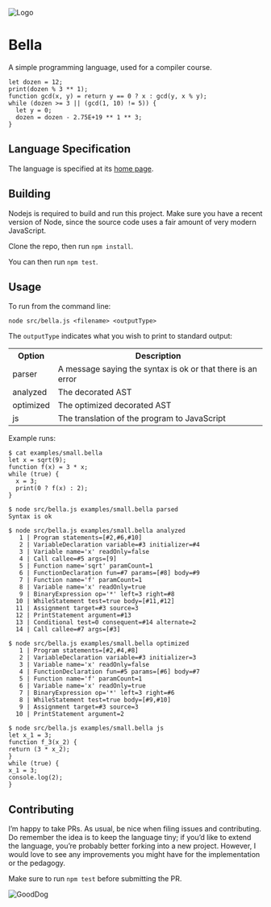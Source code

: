 ![Logo](https://raw.githubusercontent.com/rtoal/bella/main/docs/bellalogo.png)

# Bella

A simple programming language, used for a compiler course.

```
let dozen = 12;
print(dozen % 3 ** 1);
function gcd(x, y) = return y == 0 ? x : gcd(y, x % y);
while (dozen >= 3 || (gcd(1, 10) != 5)) {
  let y = 0;
  dozen = dozen - 2.75E+19 ** 1 ** 3;
}
```

## Language Specification

The language is specified at its [home page](http://cs.lmu.edu/~ray/notes/bella/).

## Building

Nodejs is required to build and run this project. Make sure you have a recent version of Node, since the source code uses a fair amount of very modern JavaScript.

Clone the repo, then run `npm install`.

You can then run `npm test`.

## Usage

To run from the command line:

```
node src/bella.js <filename> <outputType>
```

The `outputType` indicates what you wish to print to standard output:

<table>
<tr><th>Option</th><th>Description</th></tr>
<tr><td>parser</td><td>A message saying the syntax is ok or that there is an error</td></tr>
<tr><td>analyzed</td><td>The decorated AST</td></tr>
<tr><td>optimized</td><td>The optimized decorated AST</td></tr>
<tr><td>js</td><td>The translation of the program to JavaScript</td></tr>
</table>

Example runs:

```
$ cat examples/small.bella
let x = sqrt(9);
function f(x) = 3 * x;
while (true) {
  x = 3;
  print(0 ? f(x) : 2);
}

$ node src/bella.js examples/small.bella parsed
Syntax is ok

$ node src/bella.js examples/small.bella analyzed
   1 | Program statements=[#2,#6,#10]
   2 | VariableDeclaration variable=#3 initializer=#4
   3 | Variable name='x' readOnly=false
   4 | Call callee=#5 args=[9]
   5 | Function name='sqrt' paramCount=1
   6 | FunctionDeclaration fun=#7 params=[#8] body=#9
   7 | Function name='f' paramCount=1
   8 | Variable name='x' readOnly=true
   9 | BinaryExpression op='*' left=3 right=#8
  10 | WhileStatement test=true body=[#11,#12]
  11 | Assignment target=#3 source=3
  12 | PrintStatement argument=#13
  13 | Conditional test=0 consequent=#14 alternate=2
  14 | Call callee=#7 args=[#3]

$ node src/bella.js examples/small.bella optimized
   1 | Program statements=[#2,#4,#8]
   2 | VariableDeclaration variable=#3 initializer=3
   3 | Variable name='x' readOnly=false
   4 | FunctionDeclaration fun=#5 params=[#6] body=#7
   5 | Function name='f' paramCount=1
   6 | Variable name='x' readOnly=true
   7 | BinaryExpression op='*' left=3 right=#6
   8 | WhileStatement test=true body=[#9,#10]
   9 | Assignment target=#3 source=3
  10 | PrintStatement argument=2

$ node src/bella.js examples/small.bella js
let x_1 = 3;
function f_3(x_2) {
return (3 * x_2);
}
while (true) {
x_1 = 3;
console.log(2);
}
```

## Contributing

I’m happy to take PRs. As usual, be nice when filing issues and contributing. Do remember the idea is to keep the language tiny; if you’d like to extend the language, you’re probably better forking into a new project. However, I would love to see any improvements you might have for the implementation or the pedagogy.

Make sure to run `npm test` before submitting the PR.

![GoodDog](https://raw.githubusercontent.com/rtoal/bella/main/docs/bella.jpg)
